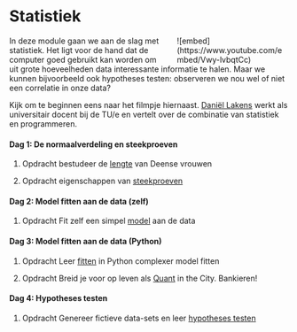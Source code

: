<style>
div.embed
{
	margin:0 ! important;
}
</style>

# Statistiek

<div style="width: 40%; float:right; margin-left: 2em;">
![embed](https://www.youtube.com/embed/Vwy-lvbqtCc)
</div>

In deze module gaan we aan de slag met statistiek. Het ligt voor de hand dat de computer goed gebruikt kan worden om uit grote hoeveelheden data interessante informatie te halen. Maar we kunnen bijvoorbeeld ook hypotheses testen: observeren we nou wel of niet een correlatie in onze data?

Kijk om te beginnen eens naar het filmpje hiernaast. [Daniël Lakens](https://www.tue.nl/en/university/departments/industrial-engineering-innovation-sciences/the-department/staff/detail/ep/e/d/ep-uid/20091001/) werkt als universitair docent bij de TU/e en vertelt over de combinatie van statistiek en programmeren.

#### Dag 1: De normaalverdeling en steekproeven

1. 	<span class="label label-primary">Opdracht</span> bestudeer de [lengte](/statistiek/normaalverdeling) van Deense vrouwen

2.	<span class="label label-primary">Opdracht</span> eigenschappen van [steekproeven](/statistiek/steekproeven)

#### Dag 2: Model fitten aan de data (zelf)

1. <span class="label label-primary">Opdracht</span> Fit zelf een simpel [model](/statistiek/fittenzelf) aan de data

#### Dag 3: Model fitten aan de data (Python)

1. <span class="label label-primary">Opdracht</span> Leer [fitten](/statistiek/fittenpython) in Python complexer model fitten
	
2. <span class="label label-primary">Opdracht</span> Breid je voor op leven als [Quant](/statistiek/quant) in the City. Bankieren!
	
#### Dag 4: Hypotheses testen

1.	<span class="label label-primary">Opdracht</span> Genereer fictieve data-sets en leer [hypotheses testen](/statistiek/hypothesetesten)
